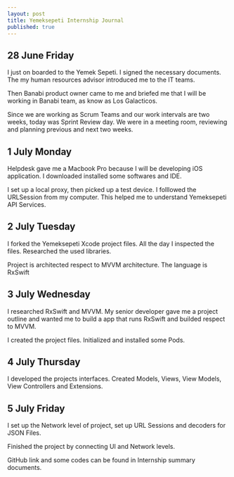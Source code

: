 ```yaml
---
layout: post
title: Yemeksepeti Internship Journal
published: true
---
```


## 28 June Friday

I just on boarded to the Yemek Sepeti. I signed the necessary documents. The my human resources advisor introduced me to the IT teams. 

Then Banabi product owner came to me and briefed me that I will be working in Banabi team, as know as Los Galacticos. 

Since we are working as Scrum Teams and our work intervals are two weeks, today was Sprint Review day. We were in a meeting room, reviewing and planning previous and next two weeks. 

## 1 July Monday

Helpdesk gave me a Macbook Pro because I will be developing iOS application. I downloaded installed some softwares and IDE. 

I set up a local proxy, then picked up a test device. I folllowed the URLSession from my computer. This helped me to understand Yemeksepeti API Services. 

## 2 July Tuesday

I forked the Yemeksepeti Xcode project files. All the day I inspected the files. Researched the used libraries. 

Project is architected respect to MVVM architecture. 
The language is RxSwift

## 3 July Wednesday

I researched RxSwift and MVVM. My senior developer gave me a project outline and wanted me to build a app that runs RxSwift and builded respect to MVVM. 

I created the project files. Initialized and installed some Pods. 

## 4 July Thursday

I developed the projects interfaces. Created Models, Views, View Models, View Controllers and Extensions. 

## 5 July Friday

I set up the Network level of project, set up URL Sessions and decoders for JSON Files. 

Finished the project by connecting UI and Network levels. 

GitHub link and some codes can be found in Internship summary documents.